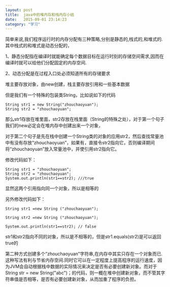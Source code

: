 ```yaml
---
layout: post
title:  java中的堆内存和栈内存小结
date:   2015-09-01 23:14:23
category: "学习"
---
```


简单来说,我们程序运行时的内存分配有三种策略,分别是静态的,栈式的,和堆式的.
其中栈式的和堆式是动态分配的，

1、静态分配指在编译时就能确定每个数据目标在运行时刻的存储空间需求,因而在编译时就可以给他们分配固定的内存空间.

2、动态分配是在过程入口处必须知道所有的存储要求

堆主要存放对象，由new创建，栈主要存放引用和一些基本数据

但是我们有一个特殊的包装类String，比如说如下的代码


    String str1 = new String("zhouchaoyuan");  
    String str2 = "zhouchaoyuan";  



那么str1存放在堆里面，str2存放在栈里面（String的特殊之处），对于第一个句子我们的new必定会在堆内存中创建出来一个对象，

对于第二个句子是先在栈中创建一个String类的对象的应用str2，然后查找常量池中有没有存放“zhouchaoyuan”，如果有，直接令str2指向它，否则编译期间将“zhouchaoyuan”放入常量池中，并使引用str2指向它。


修改代码如下：



    String str1 = "zhouchaoyuan";  
    String str2 = "zhouchaoyuan";  
    System.out.println(str1==str2); ///true  



显然这两个引用指向同一个对象，所以是相等的


另外修改代码如下：



    String str1 =new String ("zhouchaoyuan");  
      
    String str2 =new String ("zhouchaoyuan");  
      
    System.out.println(str1==str2); // false  



str1和str2指向不同的对象，所以是不相等的，但是str1.equals(str2)是可以返回true的

第二种方式创建多个”zhouchaoyuan”字符串,在内存中其实只存在一个对象而已.这种写法有利与节省内存空间.同时它可以在一定程度上提高程序的运行速度，因为JVM会自动根据栈中数据的实际情况来决定是否有必要创建新对象。而对于String str = new String("abc")；的代码，则一概在堆中创建新对象，而不管其字符串值是否相等，是否有必要创建新对象，从而加重了程序的负担。
